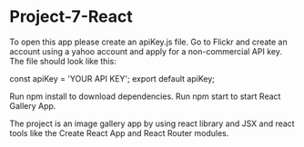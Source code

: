 # Project-7-React

To open this app please create an apiKey.js file. Go to Flickr and create an account using a yahoo account and apply for a non-commercial API key. The file should look like this:

const apiKey = 'YOUR API KEY'; export default apiKey;

Run npm install to download dependencies. Run npm start to start React Gallery App.

The project is an image gallery app by using react library and JSX and react tools like the Create React App and React Router modules.
